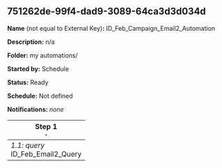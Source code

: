 ## 751262de-99f4-dad9-3089-64ca3d3d034d

**Name** (not equal to External Key)**:** ID_Feb_Campaign_Email2_Automation

**Description:** n/a

**Folder:** my automations/

**Started by:** Schedule

**Status:** Ready

**Schedule:** Not defined

**Notifications:** _none_


| Step 1<br>_<small>-</small>_ |
| --- |
| _1.1: query_<br>ID_Feb_Email2_Query |
